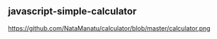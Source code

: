
## javascript-simple-calculator

https://github.com/NataManatu/calculator/blob/master/calculator.png
